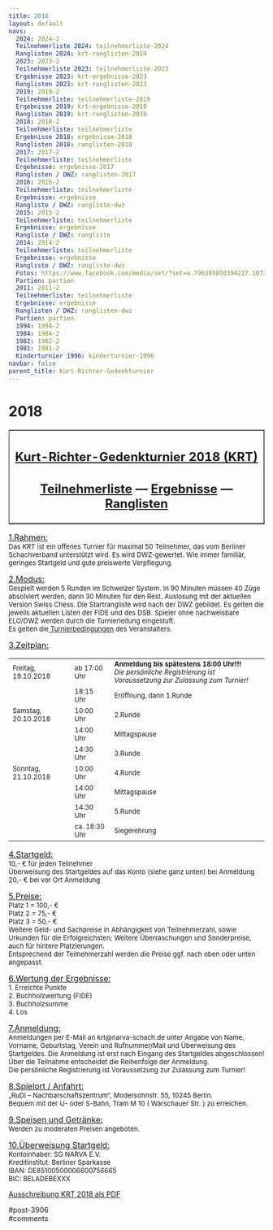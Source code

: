 ```yaml
---
title: 2018 
layout: default
navs:
  2024: 2024-2
  Teilnehmerliste 2024: teilnehmerliste-2024
  Ranglisten 2024: krt-ranglisten-2024
  2023: 2023-2
  Teilnehmerliste 2023: teilnehmerliste-2023
  Ergebnisse 2023: krt-ergebnisse-2023
  Ranglisten 2023: krt-ranglisten-2023
  2019: 2019-2
  Teilnehmerliste: teilnehmerliste-2019
  Ergebnisse 2019: krt-ergebnisse-2019
  Ranglisten 2019: krt-ranglisten-2019
  2018: 2018-2
  Teilnehmerliste: teilnehmerliste
  Ergebnisse 2018: ergebnisse-2018
  Ranglisten 2018: ranglisten-2018
  2017: 2017-2
  Teilnehmerliste: teilnehmerliste
  Ergebnisse: ergebnisse-2017
  Ranglisten / DWZ: ranglisten-2017
  2016: 2016-2
  Teilnehmerliste: teilnehmerliste
  Ergebnisse: ergebnisse
  Rangliste / DWZ: rangliste-dwz
  2015: 2015-2
  Teilnehmerliste: teilnehmerliste
  Ergebnisse: ergebnisse
  Rangliste / DWZ: rangliste
  2014: 2014-2
  Teilnehmerliste: teilnehmerliste
  Ergebnisse: ergebnisse
  Rangliste / DWZ: rangliste-dwz
  Fotos: https://www.facebook.com/media/set/?set=a.796395850394227.1073741841.214119148621903&type=1
  Partien: partien
  2011: 2011-2
  Teilnehmerliste: teilnehmerliste
  Ergebnisse: ergebnisse
  Ranglisten / DWZ: ranglisten-dwz
  Partien: partien
  1994: 1994-2
  1984: 1984-2
  1982: 1982-2
  1981: 1981-2
  Kinderturnier 1996: kinderturnier-1996
navbar: false
parent_title: Kurt-Richter-Gedenkturnier
---
```

<div class="post-3906 page type-page status-publish hentry" id="post-3906">
<h1 class="entry-title">2018</h1>
<div class="entry-content">
<table border="1" width="85%">
<tbody>
<tr>
<th align="center">
<h2 style="text-align: center;"><span style="text-decoration: underline;"><strong>Kurt-Richter-Gedenkturnier 2018 (KRT)</strong></span></h2>
<h2 style="text-align: center;"><a href="http://www.narva-schach.de/wordpress/kurt-richter-turnier/2018-2/teilnehmerliste/"><strong>Teilnehmerliste</strong></a> — <strong><a href="http://www.narva-schach.de/wordpress/kurt-richter-turnier/2018-2/ergebnisse-2018/">Ergebnisse</a></strong> — <strong><a href="http://www.narva-schach.de/wordpress/kurt-richter-turnier/2018-2/ranglisten-2018/">Ranglisten</a></strong></h2>
</th>
</tr>
</tbody>
</table>
<p><span style="font-size: medium;"><u>1.Rahmen:</u></span><br/>
<span style="font-size: small;">Das KRT ist ein offenes Turnier für maximal 50 Teilnehmer, das vom Berliner Schachverband unterstützt wird. Es wird DWZ-gewertet. Wie immer familiär, geringes Startgeld und gute preiswerte Verpflegung.</span></p>
<p><span style="font-size: medium;"><u>2.Modus:</u></span><br/>
<span style="font-size: small;">Gespielt werden 5 Runden im Schweizer System. In 90 Minuten müssen 40 Züge absolviert werden, dann 30 Minuten für den Rest. Auslosung mit der aktuellen Version Swiss Chess. Die Startrangliste wird nach der DWZ gebildet. Es gelten die jeweils aktuellen Listen der FIDE und des DSB. Spieler ohne nachweisbare ELO/DWZ werden durch die Turnierleitung eingestuft.<br/>
Es gelten die<a href="http://www.narva-schach.de/wordpress/kurt-richter-turnier/turnierregeln/"> Turnierbedingungen</a> des Veranstalters.</span></p>
<p><span style="font-size: medium;"><u>3.Zeitplan:</u></span></p>
<table border="0" width="60%">
<tbody>
<tr>
<td><span style="font-size: small;">Freitag, 19.10.2018</span></td>
<td><span style="font-size: small;">ab 17:00 Uhr</span></td>
<td><span style="font-size: small;"><strong>Anmeldung bis spätestens 18:00 Uhr!!!</strong><br/>
<em>Die persönliche Registrierung ist Voraussetzung zur Zulassung zum Turnier!</em></span></td>
</tr>
<tr>
<td></td>
<td><span style="font-size: small;">18:15 Uhr</span></td>
<td><span style="font-size: small;">Eröffnung, dann 1.Runde</span></td>
</tr>
<tr>
<td><span style="font-size: small;">Samstag, 20.10.2018</span></td>
<td><span style="font-size: small;">10:00 Uhr</span></td>
<td><span style="font-size: small;">2.Runde</span></td>
</tr>
<tr>
<td></td>
<td><span style="font-size: small;">14:00 Uhr</span></td>
<td><span style="font-size: small;">Mittagspause</span></td>
</tr>
<tr>
<td></td>
<td><span style="font-size: small;">14:30 Uhr</span></td>
<td><span style="font-size: small;">3.Runde</span></td>
</tr>
<tr>
<td><span style="font-size: small;">Sonntag, 21.10.2018</span></td>
<td><span style="font-size: small;">10:00 Uhr</span></td>
<td><span style="font-size: small;">4.Runde</span></td>
</tr>
<tr>
<td></td>
<td><span style="font-size: small;">14:00 Uhr</span></td>
<td><span style="font-size: small;">Mittagspause</span></td>
</tr>
<tr>
<td></td>
<td><span style="font-size: small;">14:30 Uhr</span></td>
<td><span style="font-size: small;">5.Runde</span></td>
</tr>
<tr>
<td></td>
<td><span style="font-size: small;">ca. 18:30 Uhr</span></td>
<td><span style="font-size: small;">Siegerehrung</span></td>
</tr>
</tbody>
</table>
<p><span style="font-size: medium;"><u>4.Startgeld:</u></span><br/>
<span style="font-size: small;">10,- € für jeden Teilnehmer<br/>
Überweisung des Startgeldes auf das Konto (siehe ganz unten) bei Anmeldung<br/>
20,- € bei vor Ort Anmeldung</span></p>
<p><span style="font-size: medium;"><u>5.Preise:</u></span><br/>
<span style="font-size: small;">Platz 1 = 100,- €<br/>
Platz 2 = 75,- €<br/>
Platz 3 = 50,- €<br/>
Weitere Geld- und Sachpreise in Abhängigkeit von Teilnehmerzahl, sowie Urkunden für die Erfolgreichsten; Weitere Überraschungen und Sonderpreise, auch für hintere Platzierungen.<br/>
Entsprechend der Teilnehmerzahl werden die Preise ggf. nach oben oder unten angepasst.</span></p>
<p><span style="font-size: medium;"><u>6.Wertung der Ergebnisse:</u></span><br/>
<span style="font-size: small;">1. Erreichte Punkte<br/>
2. Buchholzwertung (FIDE)<br/>
3. Buchholzsumme<br/>
4. Los</span></p>
<p><span style="font-size: medium;"><u>7.Anmeldung:</u></span><br/>
<span style="font-size: small;">Anmeldungen per E-Mail an krt@narva-schach.de unter Angabe von Name, Vorname, Geburtstag, Verein und Rufnummer/Mail und Überweisung des Startgeldes. Die Anmeldung ist erst nach Eingang des Startgeldes abgeschlossen!<br/>
Über die Teilnahme entscheidet die Reihenfolge der Anmeldung.<br/>
Die persönliche Registrierung ist Voraussetzung zur Zulassung zum Turnier!</span></p>
<p><span style="font-size: medium;"><u>8.Spielort / Anfahrt:</u></span><br/>
<span style="font-size: small;">„RuDi – Nachbarschaftszentrum“, Modersohnstr. 55, 10245 Berlin.<br/>
Bequem mit der U- oder S-Bahn, Tram M 10 ( Warschauer Str. ) zu erreichen.</span></p>
<p><span style="font-size: medium;"><u>9.Speisen und Getränke:</u></span><br/>
<span style="font-size: small;">Werden zu moderaten Preisen angeboten.</span></p>
<p><span style="font-size: medium;"><u>10.Überweisung Startgeld:</u></span><br/>
<span style="font-size: small;">Kontoinhaber: SG NARVA E.V.<br/>
Kreditinstitut: Berliner Sparkasse<br/>
IBAN: DE85100500006600756665<br/>
BIC: BELADEBEXXX </span></p>
<p><a href="http://www.narva-schach.de/wordpress/wp-content/uploads/2018/06/Ausschreibung-KRT-2018.pdf">Ausschreibung KRT 2018 als PDF</a></p>
</div><!-- .entry-content -->
</div> #post-3906 
<div id="comments">
</div> #comments 
